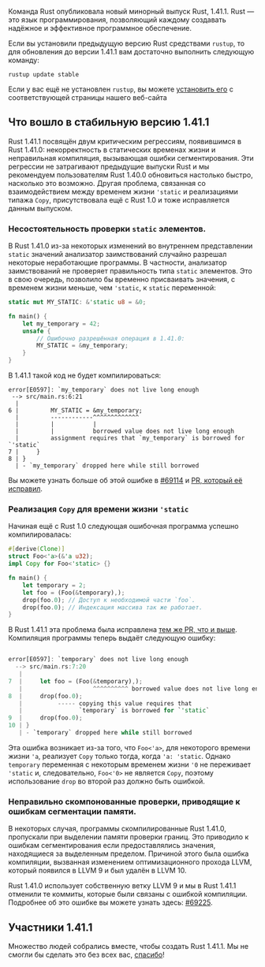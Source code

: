 Команда Rust опубликовала новый минорный выпуск Rust, 1.41.1. Rust — это язык программирования, позволяющий каждому создавать надёжное и эффективное программное обеспечение.

Если вы установили предыдущую версию Rust средствами `rustup`, то для обновления до версии 1.41.1 вам достаточно выполнить следующую команду:

```console
rustup update stable
```

Если у вас ещё не установлен `rustup`, вы можете [установить его] с соответствующей страницы нашего веб-сайта

## Что вошло в стабильную версию 1.41.1

Rust 1.41.1 посвящён двум критическим регрессиям, появившимся в Rust 1.41.0: некорректность в статических временах жизни и неправильная компиляция, вызывающая ошибки сегментирования. Эти регрессии не затрагивают предыдущие выпуски Rust и мы рекомендуем пользователям Rust 1.40.0 обновиться настолько быстро, насколько это возможно. Другая проблема, связанная со взаимодействием между временем жизни `'static` и реализациями типажа `Copy`, присутствовала ещё с Rust 1.0 и тоже исправляется данным выпуском.

### Несостоятельность проверки `static` элементов.

В Rust 1.41.0 из-за некоторых изменений во внутреннем представлении `static` значений анализатор заимствований случайно разрешал некоторые неработающие программы. В частности, анализатор заимствований не проверяет правильность типа `static` элементов. Это в свою очередь, позволило бы временно присваивать значения, с временем жизни меньше, чем `'static`, к `static` переменной:

```rust
static mut MY_STATIC: &'static u8 = &0;

fn main() {
    let my_temporary = 42;
    unsafe {
        // Ошибочно разрешённая операция в 1.41.0:
        MY_STATIC = &my_temporary;
    }
}
```

В 1.41.1 такой код не будет компилироваться:

```
error[E0597]: `my_temporary` does not live long enough
 --> src/main.rs:6:21
  |
6 |         MY_STATIC = &my_temporary;
  |         ------------^^^^^^^^^^^^^
  |         |           |
  |         |           borrowed value does not live long enough
  |         assignment requires that `my_temporary` is borrowed for `'static`
7 |     }
8 | }
  | - `my_temporary` dropped here while still borrowed
```

Вы можете узнать больше об этой ошибке в [#69114] и [PR, который её исправил].

### Реализация `Copy` для времени жизни `'static`

Начиная ещё с Rust 1.0 следующая ошибочная программа успешно компилировалась:

```rust
#[derive(Clone)]
struct Foo<'a>(&'a u32);
impl Copy for Foo<'static> {}

fn main() {
    let temporary = 2;
    let foo = (Foo(&temporary),);
    drop(foo.0); // Доступ к необходимой части `foo`.
    drop(foo.0); // Индексация массива так же работает.
}
```

В Rust 1.41.1 эта проблема была исправлена [тем же PR, что и выше](https://github.com/rust-lang/rust/pull/69145). Компиляция программы теперь выдаёт следующую ошибку:

```rust

error[E0597]: `temporary` does not live long enough
  --> src/main.rs:7:20
   |
7  |     let foo = (Foo(&temporary),);
   |                    ^^^^^^^^^^ borrowed value does not live long enough
8  |     drop(foo.0);
   |          ----- copying this value requires that
   |                `temporary` is borrowed for `'static`
9  |     drop(foo.0);
10 | }
   | - `temporary` dropped here while still borrowed
```

Эта ошибка возникает из-за того, что `Foo<'a>`, для некоторого времени жизни `'a`, реализует `Copy` только тогда, когда `'a: 'static`. Однако `temporary` переменная с некоторым временем жизни `'0` не переживает `'static` и, следовательно, `Foo<'0>` не является `Copy`, поэтому использование `drop` во второй раз должно быть ошибкой.

### Неправильно скомпонованные проверки, приводящие к ошибкам сегментации памяти.

В некоторых случая, программы скомпилированные Rust 1.41.0, пропускали при выделении памяти проверки границ. Это приводило к ошибкам сегментирования если предоставлялись значения, находящиеся за выделенным пределом. Причиной этого была ошибка компиляции, вызванная изменением оптимизационного прохода LLVM, который появился в LLVM 9 и был удалён в LLVM 10.

Rust 1.41.0 использует собственную ветку LLVM 9 и мы в Rust 1.41.1 отменили те коммиты, которые были связаны с ошибкой компиляции. Подробнее об это ошибке вы можете узнать здесь: [#69225].

## Участники 1.41.1

Множество людей собрались вместе, чтобы создать Rust 1.41.1. Мы не смогли бы сделать это без всех вас, [спасибо](https://thanks.rust-lang.org/rust/1.41.1/)!


[установить его]: https://www.rust-lang.org/tools/install
[#69114]: https://github.com/rust-lang/rust/issues/69114
[PR, который её исправил]: https://github.com/rust-lang/rust/pull/69145
[#69225]: https://blog.rust-lang.org/2019/12/19/Rust-1.40.0.html#borrow-check-migration-warnings-are-hard-errors-in-rust-2015

